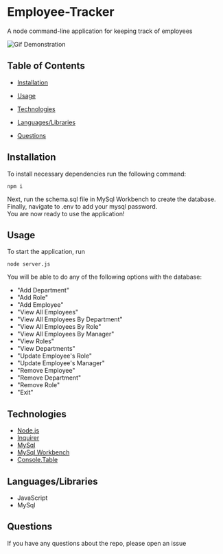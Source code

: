 # Employee-Tracker
A node command-line application for keeping track of employees

![Gif Demonstration]()

## Table of Contents 

* [Installation](#installation)

* [Usage](#usage)

* [Technologies](#technologies)

* [Languages/Libraries](#languages/libraries)

* [Questions](#questions)


## Installation
To install necessary dependencies run the following command:
````
npm i
````
Next, run the schema.sql file in MySql Workbench to create the database.        
Finally, navigate to .env to add your mysql password.        
You are now ready to use the application!

## Usage

To start the application, run 
````
node server.js
````
You will be able to do any of the following options with the database: 
- "Add Department"
- "Add Role"
- "Add Employee"
- "View All Employees"
- "View All Employees By Department"
- "View All Employees By Role"
- "View All Employees By Manager"
- "View Roles"
- "View Departments"
- "Update Employee's Role"
- "Update Employee's Manager"
- "Remove Employee"
- "Remove Department"
- "Remove Role"
- "Exit"
    

## Technologies
                           
- [Node.js](https://nodejs.org/)
- [Inquirer](https://www.npmjs.com/package/inquirer)                                               
- [MySql](https://www.npmjs.com/package/mysql)
- [MySql Workbench](https://www.mysql.com/)
- [Console.Table](https://www.npmjs.com/package/console.table)

## Languages/Libraries
- JavaScript
- MySql

## Questions

If you have any questions about the repo, please open an issue 
